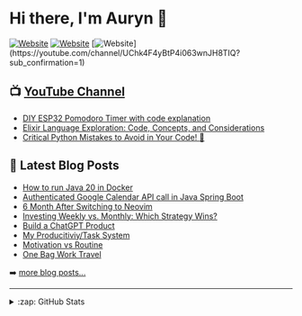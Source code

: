 # Hi there, I'm Auryn 👋 

[![Website](https://img.shields.io/website?label=blog.auryn.dev&style=for-the-badge&url=https%3A%2F%2Fblog.auryn.dev)](https://blog.auryn.dev)
[![Website](https://img.shields.io/website?label=compliments.dapp.auryn.dev&style=for-the-badge&url=https%3A%2F%2Fcompliments.dapp.auryn.dev)](https://compliments.dapp.auryn.dev)
[![Website]([https://img.shields.io/website?label=aurynengel.com&style=for-the-badge&url=http%3A%2F%2Faurynengel.com](https://img.shields.io/website?label=YouTube%20Auryn%20Codes&style=for-the-badge&url=https://youtube.com/channel/UChk4F4yBtP4i063wnJH8TIQ?sub_confirmation=1))](https://youtube.com/channel/UChk4F4yBtP4i063wnJH8TIQ?sub_confirmation=1)

## 📺 [YouTube Channel](youtube.com/channel/UChk4F4yBtP4i063wnJH8TIQ?sub_confirmation=1)

- [DIY ESP32 Pomodoro Timer with code explanation](https://www.youtube.com/watch?v=i4x8xYaKlNE)
- [Elixir Language Exploration: Code, Concepts, and Considerations](https://www.youtube.com/watch?v=Lqj4awwjwJo&ab_channel=AurynCodes)
- [Critical Python Mistakes to Avoid in Your Code! 🐍](https://www.youtube.com/watch?v=tIgC0MxVLeg)

## 📕 Latest Blog Posts

- [How to run Java 20 in Docker](https://blog.auryn.dev/posts/java-20-docker/)
- [Authenticated Google Calendar API call in Java Spring Boot](https://blog.auryn.dev/posts/google-auth-java/)
- [6 Month After Switching to Neovim](https://blog.auryn.dev/posts/6-month-after-switching-to-neovim/)
- [Investing Weekly vs. Monthly: Which Strategy Wins?](https://blog.auryn.dev/posts/invest-weekly-or-monthly/)
- [Build a ChatGPT Product](https://blog.auryn.dev/posts/build-a-chatgpt-product/)
- [My Producitiviy/Task System](https://blog.auryn.dev/posts/my-producitiviy-system/)
- [Motivation vs Routine](https://blog.auryn.dev/posts/motivation-vs-routine/)
- [One Bag Work Travel](https://blog.auryn.dev/posts/one-bag-work-travel/)

➡️ [more blog posts...](https://blog.auryn.dev)

---

<details>
  <summary>:zap: GitHub Stats</summary>

  <img align="left" alt="auryn31's GitHub Stats" src="https://github-readme-stats.vercel.app/api?username=auryn31&show_icons=true&hide_border=false" />

</details>
